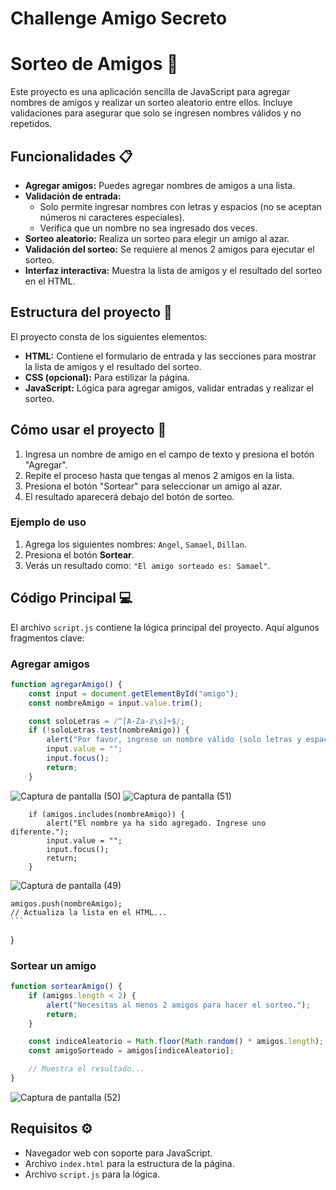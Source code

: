 # Challenge Amigo Secreto
# Sorteo de Amigos 🎉

Este proyecto es una aplicación sencilla de JavaScript para agregar nombres de amigos y realizar un sorteo aleatorio entre ellos. Incluye validaciones para asegurar que solo se ingresen nombres válidos y no repetidos.

## Funcionalidades 📋
- **Agregar amigos:** Puedes agregar nombres de amigos a una lista.
- **Validación de entrada:**  
  - Solo permite ingresar nombres con letras y espacios (no se aceptan números ni caracteres especiales).  
  - Verifica que un nombre no sea ingresado dos veces.  
- **Sorteo aleatorio:** Realiza un sorteo para elegir un amigo al azar.  
- **Validación del sorteo:** Se requiere al menos 2 amigos para ejecutar el sorteo.  
- **Interfaz interactiva:** Muestra la lista de amigos y el resultado del sorteo en el HTML.

## Estructura del proyecto 📂
El proyecto consta de los siguientes elementos:
- **HTML:** Contiene el formulario de entrada y las secciones para mostrar la lista de amigos y el resultado del sorteo.  
- **CSS (opcional):** Para estilizar la página.  
- **JavaScript:** Lógica para agregar amigos, validar entradas y realizar el sorteo.

## Cómo usar el proyecto 🚀
1. Ingresa un nombre de amigo en el campo de texto y presiona el botón "Agregar".  
2. Repite el proceso hasta que tengas al menos 2 amigos en la lista.  
3. Presiona el botón "Sortear" para seleccionar un amigo al azar.  
4. El resultado aparecerá debajo del botón de sorteo.  

### Ejemplo de uso
1. Agrega los siguientes nombres: `Angel`, `Samael`, `Dillan`.  
2. Presiona el botón **Sortear**.  
3. Verás un resultado como: `"El amigo sorteado es: Samael"`.

## Código Principal 💻
El archivo `script.js` contiene la lógica principal del proyecto. Aquí algunos fragmentos clave:

### Agregar amigos
```javascript
function agregarAmigo() {
    const input = document.getElementById("amigo");
    const nombreAmigo = input.value.trim();

    const soloLetras = /^[A-Za-z\s]+$/;
    if (!soloLetras.test(nombreAmigo)) {
        alert("Por favor, ingrese un nombre válido (solo letras y espacios).");
        input.value = "";
        input.focus();
        return;
    }
```
![Captura de pantalla (50)](https://github.com/user-attachments/assets/2dc0671d-278c-40b7-9c7c-b0cc67aedb9c)
![Captura de pantalla (51)](https://github.com/user-attachments/assets/60c9197e-b6fa-435a-a2b3-cd79de19b413)

```
    if (amigos.includes(nombreAmigo)) {
        alert("El nombre ya ha sido agregado. Ingrese uno diferente.");
        input.value = "";
        input.focus();
        return;
    }
```
![Captura de pantalla (49)](https://github.com/user-attachments/assets/83774d92-29bb-48a4-b2bc-833543057923)

    amigos.push(nombreAmigo);
    // Actualiza la lista en el HTML...
    ```
    
}


### Sortear un amigo
```javascript
function sortearAmigo() {
    if (amigos.length < 2) {
        alert("Necesitas al menos 2 amigos para hacer el sorteo.");
        return;
    }

    const indiceAleatorio = Math.floor(Math.random() * amigos.length);
    const amigoSorteado = amigos[indiceAleatorio];

    // Muestra el resultado...
}
```
![Captura de pantalla (52)](https://github.com/user-attachments/assets/d862c19d-bb79-49a0-8cac-a7577489cd79)



## Requisitos ⚙️
- Navegador web con soporte para JavaScript.
- Archivo `index.html` para la estructura de la página.
- Archivo `script.js` para la lógica.



